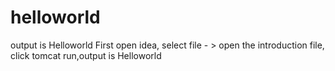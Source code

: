 # helloworld
output is Helloworld
First open idea, select file - > open the introduction file, click tomcat run,output is Helloworld
